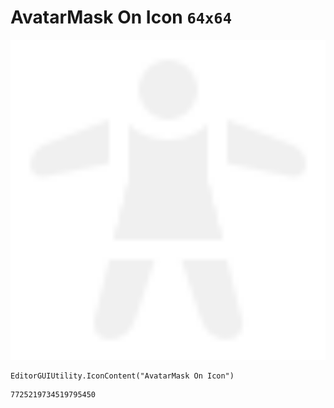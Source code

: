 # AvatarMask On Icon `64x64`
<img src="/img/AvatarMask%20On%20Icon.png" width=512 height=512>

``` CSharp
EditorGUIUtility.IconContent("AvatarMask On Icon")
```
```
7725219734519795450
```
